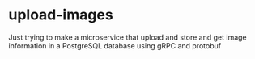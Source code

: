 # upload-images
Just trying to make a microservice that upload and store and get image information in a PostgreSQL database using gRPC and protobuf 
